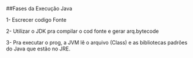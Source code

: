 ##Fases da Execução Java

1- Escrecer codigo Fonte

2- Utilizar o JDK pra compilar o cod fonte e gerar arq.bytecode

3- Pra executar o prog, a JVM lê o arquivo (Class) e as bibliotecas padrões do Java que estão no JRE.
